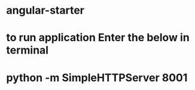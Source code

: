 # angular-starter

# to run application Enter the below in terminal

# python -m SimpleHTTPServer 8001